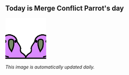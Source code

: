 ## Today is Merge Conflict Parrot's day

![An animated GIF of a parrot, probably multi-colored](https://raw.githubusercontent.com/jmhobbs/cultofthepartyparrot.com/master/parrots/hd/mergeconflictparrot.gif)

*This image is automatically updated daily.*
